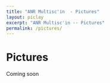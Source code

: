 ```yaml
---
title: "ANR Multisc'in  - Pictures"
layout: piclay
excerpt: "ANR Multisc'in -- Pictures"
permalink: /pictures/
---
```


# Pictures
Coming soon



